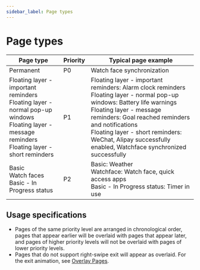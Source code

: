 ```yaml
---
sidebar_label: Page types
---
```


# Page types

| **Page type**                                                | **Priority** | **Typical page example**                                     |
| ------------------------------------------------------------ | ------------ | ------------------------------------------------------------ |
| Permanent                                                    | P0           | Watch face synchronization                                   |
| Floating layer - important reminders<br/>Floating layer - normal pop-up windows<br/>Floating layer - message reminders<br/>Floating layer - short reminders | P1           | Floating layer - important reminders: Alarm clock reminders <br/>Floating layer - normal pop-up windows: Battery life warnings<br/>Floating layer - message reminders: Goal reached reminders and notifications<br/>Floating layer - short reminders: WeChat, Alipay successfully enabled, Watchface synchronized successfully |
| Basic<br/>Watch faces<br/>Basic - In Progress status                 | P2           | Basic: Weather<br/>Watchface: Watch face, quick access apps<br/>Basic - In Progress status: Timer in use |

## Usage specifications

- Pages of the same priority level are arranged in chronological order, pages that appear earlier will be overlaid with pages that appear later, and pages of higher priority levels will not be overlaid with pages of lower priority levels.
- Pages that do not support right-swipe exit will appear as overlaid. For the exit animation, see [Overlay Pages](../structure/switching-pages.md#overlay-pages).
